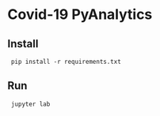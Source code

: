 # Covid-19 PyAnalytics

## Install

```
 pip install -r requirements.txt
```

## Run

```
 jupyter lab
```


